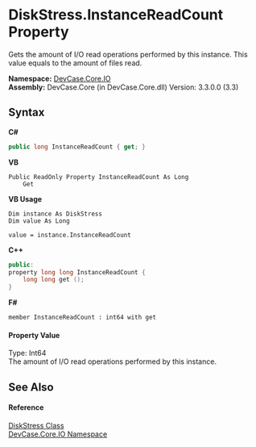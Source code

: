 # DiskStress.InstanceReadCount Property 
 

Gets the amount of I/O read operations performed by this instance. This value equals to the amount of files read.

**Namespace:**&nbsp;<a href="N_DevCase_Core_IO">DevCase.Core.IO</a><br />**Assembly:**&nbsp;DevCase.Core (in DevCase.Core.dll) Version: 3.3.0.0 (3.3)

## Syntax

**C#**<br />
``` C#
public long InstanceReadCount { get; }
```

**VB**<br />
``` VB
Public ReadOnly Property InstanceReadCount As Long
	Get
```

**VB Usage**<br />
``` VB Usage
Dim instance As DiskStress
Dim value As Long

value = instance.InstanceReadCount

```

**C++**<br />
``` C++
public:
property long long InstanceReadCount {
	long long get ();
}
```

**F#**<br />
``` F#
member InstanceReadCount : int64 with get

```


#### Property Value
Type: Int64<br />The amount of I/O read operations performed by this instance.

## See Also


#### Reference
<a href="T_DevCase_Core_IO_DiskStress">DiskStress Class</a><br /><a href="N_DevCase_Core_IO">DevCase.Core.IO Namespace</a><br />